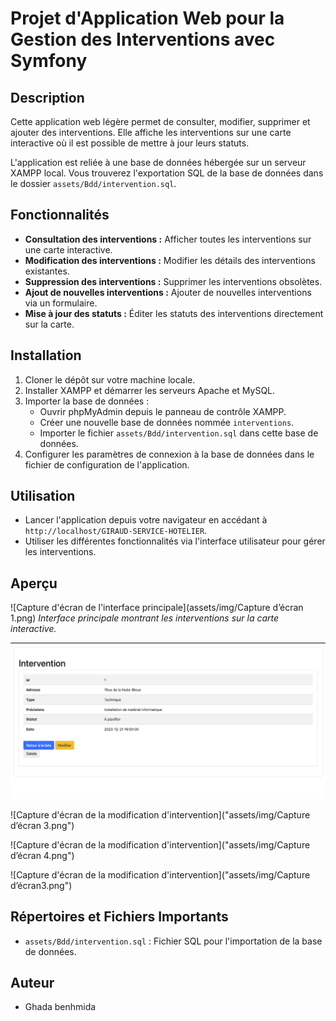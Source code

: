 # Projet d'Application Web pour la Gestion des Interventions avec Symfony

## Description
Cette application web légère permet de consulter, modifier, supprimer et ajouter des interventions. Elle affiche les interventions sur une carte interactive où il est possible de mettre à jour leurs statuts. 

L'application est reliée à une base de données hébergée sur un serveur XAMPP local. Vous trouverez l'exportation SQL de la base de données dans le dossier `assets/Bdd/intervention.sql`.

## Fonctionnalités
- **Consultation des interventions :** Afficher toutes les interventions sur une carte interactive.
- **Modification des interventions :** Modifier les détails des interventions existantes.
- **Suppression des interventions :** Supprimer les interventions obsolètes.
- **Ajout de nouvelles interventions :** Ajouter de nouvelles interventions via un formulaire.
- **Mise à jour des statuts :** Éditer les statuts des interventions directement sur la carte.

## Installation
1. Cloner le dépôt sur votre machine locale.
2. Installer XAMPP et démarrer les serveurs Apache et MySQL.
3. Importer la base de données :
    - Ouvrir phpMyAdmin depuis le panneau de contrôle XAMPP.
    - Créer une nouvelle base de données nommée `interventions`.
    - Importer le fichier `assets/Bdd/intervention.sql` dans cette base de données.
4. Configurer les paramètres de connexion à la base de données dans le fichier de configuration de l'application.

## Utilisation
- Lancer l'application depuis votre navigateur en accédant à `http://localhost/GIRAUD-SERVICE-HOTELIER`.
- Utiliser les différentes fonctionnalités via l'interface utilisateur pour gérer les interventions.
## Aperçu
![Capture d'écran de l'interface principale](assets/img/Capture d’écran 1.png)
*Interface principale montrant les interventions sur la carte interactive.*

![Capture d'écran de la modification d'intervention](assets/img/Capture2.png)

![Capture d'écran de la modification d'intervention]("assets/img/Capture d’écran 3.png")

![Capture d'écran de la modification d'intervention]("assets/img/Capture d’écran 4.png")

![Capture d'écran de la modification d'intervention]("assets/img/Capture d’écran3.png")

## Répertoires et Fichiers Importants
- `assets/Bdd/intervention.sql` : Fichier SQL pour l'importation de la base de données.

## Auteur
- Ghada benhmida



